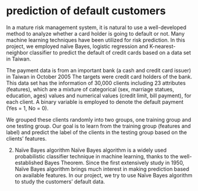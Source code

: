 # prediction of default customers

In a mature risk management system, it is natural to use a well-developed method to analyze whether a card holder is going to default or not. Many machine learning techniques have been utilized for risk prediction. In this project, we employed naïve Bayes, logistic regression and K-nearest-neighbor classifier to predict the default of credit cards based on a data set in Taiwan.

The payment data is from an important bank (a cash and credit card issuer) in Taiwan in October 2005 The targets were credit card holders of the bank. This data set has the information of 30,000 clients including 23 attributes (features), which are a mixture of categorical (sex, marriage statues, education, ages) values and numerical values (credit limit, bill payment), for each client. A binary variable is employed to denote the default payment (Yes = 1, No = 0). 

We grouped these clients randomly into two groups, one training group and one testing group. Our goal is to learn from the training group (features and label) and predict the label of the clients in the testing group based on the clients’ features.

2. Naïve Bayes algorithm
Naïve Bayes algorithm is a widely used probabilistic classifier technique in machine learning, thanks to the well-established Bayes Theorem. 
Since the first extensively study in 1950, Naïve Bayes algorithm brings much interest in making prediction based on available features. In our project, we try to use Naïve Bayes algorithm to study the customers’ default data.
